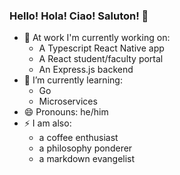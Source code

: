 <!--
**dlandolfi/dlandolfi** is a ✨ _special_ ✨ repository because its `README.md` (this file) appears on your GitHub profile.

Here are some ideas to get you started:

- 🔭 I’m currently working on ...
- 🌱 I’m currently learning ...
- 👯 I’m looking to collaborate on ...
- 🤔 I’m looking for help with ...
- 💬 Ask me about ...
- 📫 How to reach me: ...
- 😄 Pronouns: ...
- ⚡ Fun fact: ...
-->

### Hello! Hola! Ciao! Saluton! 👋

- 🔭 At work I'm currently working on:
  - A Typescript React Native app
  - A React student/faculty portal
  - An Express.js backend 
- 🌱 I’m currently learning:
  - Go
  - Microservices 
- 😄 Pronouns: he/him
- ⚡ I am also:
  - a coffee enthusiast
  - a philosophy ponderer
  - a markdown evangelist
